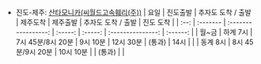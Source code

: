 - 진도-제주: [산타모니카(씨월드고속훼리(주))](http://www.seaferry.co.kr/page/santa_m.php#fare)
| 요일 | 진도출발 | 추자도 도착 / 출발    | 제주도착 | 제주출발 | 추자도 도착 / 출발 | 진도 도착 |
| :--: | :------- | :-----------------: | :-----: | :-----: | :---------------: | :------: |
| 월~금 | 하계 7시 | 7시 45분/8시 20분    | 9시 10분 | 12시 30분 | (통과)          | 14시     |
|      | 동계 8시 | 8시 45분/9시 20분    | 10시 10분 |          | (통과)          |          |
